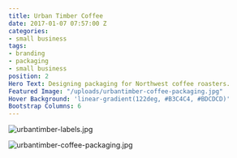 ```yaml
---
title: Urban Timber Coffee
date: 2017-01-07 07:57:00 Z
categories:
- small business
tags:
- branding
- packaging
- small business
position: 2
Hero Text: Designing packaging for Northwest coffee roasters.
Featured Image: "/uploads/urbantimber-coffee-packaging.jpg"
Hover Background: 'linear-gradient(122deg, #B3C4C4, #BDCDCD)'
Bootstrap Columns: 6
---
```


![urbantimber-labels.jpg](/uploads/urbantimber-labels.jpg)

![urbantimber-coffee-packaging.jpg](/uploads/urbantimber-coffee-packaging.jpg)